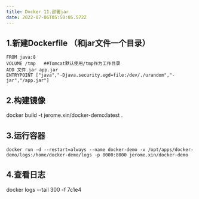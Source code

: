 ```yaml
---
title: Docker 11.部署jar
date: 2022-07-06T05:50:05.572Z
---
```

## 1.新建Dockerfile  （和jar文件一个目录）

```
FROM java:8
VOLUME /tmp   ##Tomcat默认使用/tmp作为工作目录
ADD 文件.jar app.jar
ENTRYPOINT ["java","-Djava.security.egd=file:/dev/./urandom","-jar","/app.jar"]
```

## 2.构建镜像

 docker build -t jerome.xin/docker-demo:latest .

## 3.运行容器

```
docker run -d --restart=always --name docker-demo -v /opt/apps/docker-demo/logs:/home/docker-demo/logs -p 8000:8000 jerome.xin/docker-demo
```

## 4.查看日志

docker logs --tail  300 -f  7c1e4